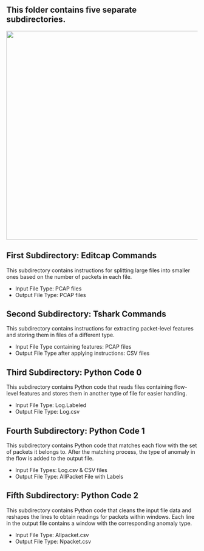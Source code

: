 ## This folder contains five separate subdirectories.

<img src="https://github.com/MakaremHind/Detection-of-Botnet-Attacks-Targeting-IoT-Devices/assets/144903433/0b6680f6-0761-4ba9-8be4-47c804ff9b28" width="550" height="550"/>

## First Subdirectory: Editcap Commands
This subdirectory contains instructions for splitting large files into smaller ones based on the number of packets in each file.
- Input File Type: PCAP files
- Output File Type: PCAP files

## Second Subdirectory: Tshark Commands
This subdirectory contains instructions for extracting packet-level features and storing them in files of a different type.
- Input File Type containing features: PCAP files
- Output File Type after applying instructions: CSV files

## Third Subdirectory: Python Code 0
This subdirectory contains Python code that reads files containing flow-level features and stores them in another type of file for easier handling.
- Input File Type: Log.Labeled
- Output File Type: Log.csv

## Fourth Subdirectory: Python Code 1
This subdirectory contains Python code that matches each flow with the set of packets it belongs to. After the matching process, the type of anomaly in the flow is added to the output file.
- Input File Types: Log.csv & CSV files
- Output File Type: AllPacket File with Labels

## Fifth Subdirectory: Python Code 2
This subdirectory contains Python code that cleans the input file data and reshapes the lines to obtain readings for packets within windows. Each line in the output file contains a window with the corresponding anomaly type.
- Input File Type: Allpacket.csv
- Output File Type: Npacket.csv
